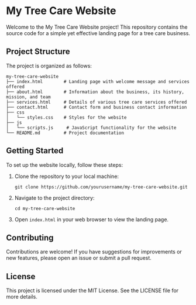 # My Tree Care Website

Welcome to the My Tree Care Website project! This repository contains the source code for a simple yet effective landing page for a tree care business.

## Project Structure

The project is organized as follows:

```
my-tree-care-website
├── index.html        # Landing page with welcome message and services offered
├── about.html        # Information about the business, its history, mission, and team
├── services.html     # Details of various tree care services offered
├── contact.html      # Contact form and business contact information
├── css
│   └── styles.css    # Styles for the website
├── js
│   └── scripts.js     # JavaScript functionality for the website
└── README.md         # Project documentation
```

## Getting Started

To set up the website locally, follow these steps:

1. Clone the repository to your local machine:
   ```
   git clone https://github.com/yourusername/my-tree-care-website.git
   ```

2. Navigate to the project directory:
   ```
   cd my-tree-care-website
   ```

3. Open `index.html` in your web browser to view the landing page.

## Contributing

Contributions are welcome! If you have suggestions for improvements or new features, please open an issue or submit a pull request.

## License

This project is licensed under the MIT License. See the LICENSE file for more details.